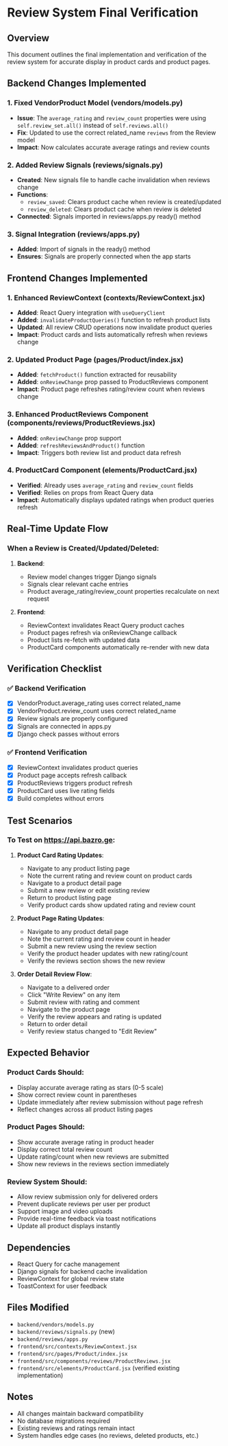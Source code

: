 # Review System Final Verification

## Overview

This document outlines the final implementation and verification of the review system for accurate display in product cards and product pages.

## Backend Changes Implemented

### 1. Fixed VendorProduct Model (vendors/models.py)

- **Issue**: The `average_rating` and `review_count` properties were using `self.review_set.all()` instead of `self.reviews.all()`
- **Fix**: Updated to use the correct related_name `reviews` from the Review model
- **Impact**: Now calculates accurate average ratings and review counts

### 2. Added Review Signals (reviews/signals.py)

- **Created**: New signals file to handle cache invalidation when reviews change
- **Functions**:
  - `review_saved`: Clears product cache when review is created/updated
  - `review_deleted`: Clears product cache when review is deleted
- **Connected**: Signals imported in reviews/apps.py ready() method

### 3. Signal Integration (reviews/apps.py)

- **Added**: Import of signals in the ready() method
- **Ensures**: Signals are properly connected when the app starts

## Frontend Changes Implemented

### 1. Enhanced ReviewContext (contexts/ReviewContext.jsx)

- **Added**: React Query integration with `useQueryClient`
- **Added**: `invalidateProductQueries()` function to refresh product lists
- **Updated**: All review CRUD operations now invalidate product queries
- **Impact**: Product cards and lists automatically refresh when reviews change

### 2. Updated Product Page (pages/Product/index.jsx)

- **Added**: `fetchProduct()` function extracted for reusability
- **Added**: `onReviewChange` prop passed to ProductReviews component
- **Impact**: Product page refreshes rating/review count when reviews change

### 3. Enhanced ProductReviews Component (components/reviews/ProductReviews.jsx)

- **Added**: `onReviewChange` prop support
- **Added**: `refreshReviewsAndProduct()` function
- **Impact**: Triggers both review list and product data refresh

### 4. ProductCard Component (elements/ProductCard.jsx)

- **Verified**: Already uses `average_rating` and `review_count` fields
- **Verified**: Relies on props from React Query data
- **Impact**: Automatically displays updated ratings when product queries refresh

## Real-Time Update Flow

### When a Review is Created/Updated/Deleted:

1. **Backend**:

   - Review model changes trigger Django signals
   - Signals clear relevant cache entries
   - Product average_rating/review_count properties recalculate on next request

2. **Frontend**:
   - ReviewContext invalidates React Query product caches
   - Product pages refresh via onReviewChange callback
   - Product lists re-fetch with updated data
   - ProductCard components automatically re-render with new data

## Verification Checklist

### ✅ Backend Verification

- [x] VendorProduct.average_rating uses correct related_name
- [x] VendorProduct.review_count uses correct related_name
- [x] Review signals are properly configured
- [x] Signals are connected in apps.py
- [x] Django check passes without errors

### ✅ Frontend Verification

- [x] ReviewContext invalidates product queries
- [x] Product page accepts refresh callback
- [x] ProductReviews triggers product refresh
- [x] ProductCard uses live rating fields
- [x] Build completes without errors

## Test Scenarios

### To Test on https://api.bazro.ge:

1. **Product Card Rating Updates**:

   - Navigate to any product listing page
   - Note the current rating and review count on product cards
   - Navigate to a product detail page
   - Submit a new review or edit existing review
   - Return to product listing page
   - Verify product cards show updated rating and review count

2. **Product Page Rating Updates**:

   - Navigate to any product detail page
   - Note the current rating and review count in header
   - Submit a new review using the review section
   - Verify the product header updates with new rating/count
   - Verify the reviews section shows the new review

3. **Order Detail Review Flow**:
   - Navigate to a delivered order
   - Click "Write Review" on any item
   - Submit review with rating and comment
   - Navigate to the product page
   - Verify the review appears and rating is updated
   - Return to order detail
   - Verify review status changed to "Edit Review"

## Expected Behavior

### Product Cards Should:

- Display accurate average rating as stars (0-5 scale)
- Show correct review count in parentheses
- Update immediately after review submission without page refresh
- Reflect changes across all product listing pages

### Product Pages Should:

- Show accurate average rating in product header
- Display correct total review count
- Update rating/count when new reviews are submitted
- Show new reviews in the reviews section immediately

### Review System Should:

- Allow review submission only for delivered orders
- Prevent duplicate reviews per user per product
- Support image and video uploads
- Provide real-time feedback via toast notifications
- Update all product displays instantly

## Dependencies

- React Query for cache management
- Django signals for backend cache invalidation
- ReviewContext for global review state
- ToastContext for user feedback

## Files Modified

- `backend/vendors/models.py`
- `backend/reviews/signals.py` (new)
- `backend/reviews/apps.py`
- `frontend/src/contexts/ReviewContext.jsx`
- `frontend/src/pages/Product/index.jsx`
- `frontend/src/components/reviews/ProductReviews.jsx`
- `frontend/src/elements/ProductCard.jsx` (verified existing implementation)

## Notes

- All changes maintain backward compatibility
- No database migrations required
- Existing reviews and ratings remain intact
- System handles edge cases (no reviews, deleted products, etc.)
